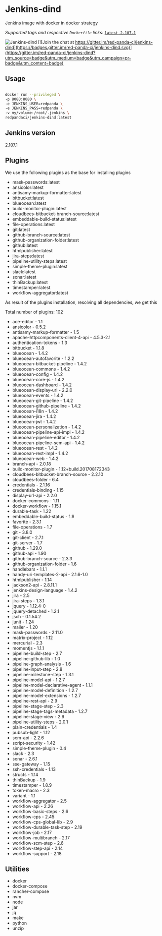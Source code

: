 # Jenkins-dind

Jenkins image with docker in docker strategy

_Supported tags and respective `Dockerfile` links:_
[`latest`, `2.107.1`](Dockerfile)

![Jenkins-dind](https://raw.githubusercontent.com/red-panda-ci/jenkins-dind/master/logo.png) [![Join the chat at https://gitter.im/red-panda-ci/jenkins-dind](https://badges.gitter.im/red-panda-ci/jenkins-dind.svg)](https://gitter.im/red-panda-ci/jenkins-dind?utm_source=badge&utm_medium=badge&utm_campaign=pr-badge&utm_content=badge)

## Usage

```bash

docker run --privileged \
-p 8080:8080 \
-e JENKINS_USER=redpanda \
-e JENKINS_PASS=redpanda \
-v my/volume:/root/.jenkins \
redpandaci/jenkins-dind:latest

```

## Jenkins version

2.107.1

## Plugins

We use the following plugins as the base for installing plugins

* mask-passwords:latest
* ansicolor:latest
* antisamy-markup-formatter:latest
* bitbucket:latest
* blueocean:latest
* build-monitor-plugin:latest
* cloudbees-bitbucket-branch-source:latest
* embeddable-build-status:latest
* file-operations:latest
* git:latest
* github-branch-source:latest
* github-organization-folder:latest
* github:latest
* htmlpublisher:latest
* jira-steps:latest
* pipeline-utility-steps:latest
* simple-theme-plugin:latest
* slack:latest
* sonar:latest
* thinBackup:latest
* timestamper:latest
* workflow-aggregator:latest

As result of the plugins installation, resolving all dependencies, we get this

Total number of plugins: 102

* ace-editor - 1.1
* ansicolor - 0.5.2
* antisamy-markup-formatter - 1.5
* apache-httpcomponents-client-4-api - 4.5.3-2.1
* authentication-tokens - 1.3
* bitbucket - 1.1.8
* blueocean - 1.4.2
* blueocean-autofavorite - 1.2.2
* blueocean-bitbucket-pipeline - 1.4.2
* blueocean-commons - 1.4.2
* blueocean-config - 1.4.2
* blueocean-core-js - 1.4.2
* blueocean-dashboard - 1.4.2
* blueocean-display-url - 2.2.0
* blueocean-events - 1.4.2
* blueocean-git-pipeline - 1.4.2
* blueocean-github-pipeline - 1.4.2
* blueocean-i18n - 1.4.2
* blueocean-jira - 1.4.2
* blueocean-jwt - 1.4.2
* blueocean-personalization - 1.4.2
* blueocean-pipeline-api-impl - 1.4.2
* blueocean-pipeline-editor - 1.4.2
* blueocean-pipeline-scm-api - 1.4.2
* blueocean-rest - 1.4.2
* blueocean-rest-impl - 1.4.2
* blueocean-web - 1.4.2
* branch-api - 2.0.18
* build-monitor-plugin - 1.12+build.201708172343
* cloudbees-bitbucket-branch-source - 2.2.10
* cloudbees-folder - 6.4
* credentials - 2.1.16
* credentials-binding - 1.15
* display-url-api - 2.2.0
* docker-commons - 1.11
* docker-workflow - 1.15.1
* durable-task - 1.22
* embeddable-build-status - 1.9
* favorite - 2.3.1
* file-operations - 1.7
* git - 3.8.0
* git-client - 2.7.1
* git-server - 1.7
* github - 1.29.0
* github-api - 1.90
* github-branch-source - 2.3.3
* github-organization-folder - 1.6
* handlebars - 1.1.1
* handy-uri-templates-2-api - 2.1.6-1.0
* htmlpublisher - 1.14
* jackson2-api - 2.8.11.1
* jenkins-design-language - 1.4.2
* jira - 2.5
* jira-steps - 1.3.1
* jquery - 1.12.4-0
* jquery-detached - 1.2.1
* jsch - 0.1.54.2
* junit - 1.24
* mailer - 1.20
* mask-passwords - 2.11.0
* matrix-project - 1.12
* mercurial - 2.3
* momentjs - 1.1.1
* pipeline-build-step - 2.7
* pipeline-github-lib - 1.0
* pipeline-graph-analysis - 1.6
* pipeline-input-step - 2.8
* pipeline-milestone-step - 1.3.1
* pipeline-model-api - 1.2.7
* pipeline-model-declarative-agent - 1.1.1
* pipeline-model-definition - 1.2.7
* pipeline-model-extensions - 1.2.7
* pipeline-rest-api - 2.9
* pipeline-stage-step - 2.3
* pipeline-stage-tags-metadata - 1.2.7
* pipeline-stage-view - 2.9
* pipeline-utility-steps - 2.0.1
* plain-credentials - 1.4
* pubsub-light - 1.12
* scm-api - 2.2.6
* script-security - 1.42
* simple-theme-plugin - 0.4
* slack - 2.3
* sonar - 2.6.1
* sse-gateway - 1.15
* ssh-credentials - 1.13
* structs - 1.14
* thinBackup - 1.9
* timestamper - 1.8.9
* token-macro - 2.3
* variant - 1.1
* workflow-aggregator - 2.5
* workflow-api - 2.26
* workflow-basic-steps - 2.6
* workflow-cps - 2.45
* workflow-cps-global-lib - 2.9
* workflow-durable-task-step - 2.19
* workflow-job - 2.17
* workflow-multibranch - 2.17
* workflow-scm-step - 2.6
* workflow-step-api - 2.14
* workflow-support - 2.18

## Utilities

* docker
* docker-compose
* rancher-compose
* nvm
* node
* jar
* jq
* make
* python
* unzip
